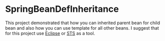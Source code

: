 # SpringBeanDefInheritance
This project demonstrated that how you can inherited parent bean for child bean and also how you can use template for all other beans. I suggest that for this project use [Eclipse](https://www.eclipse.org/downloads/) or [STS](https://spring.io/tools) as a tool.
